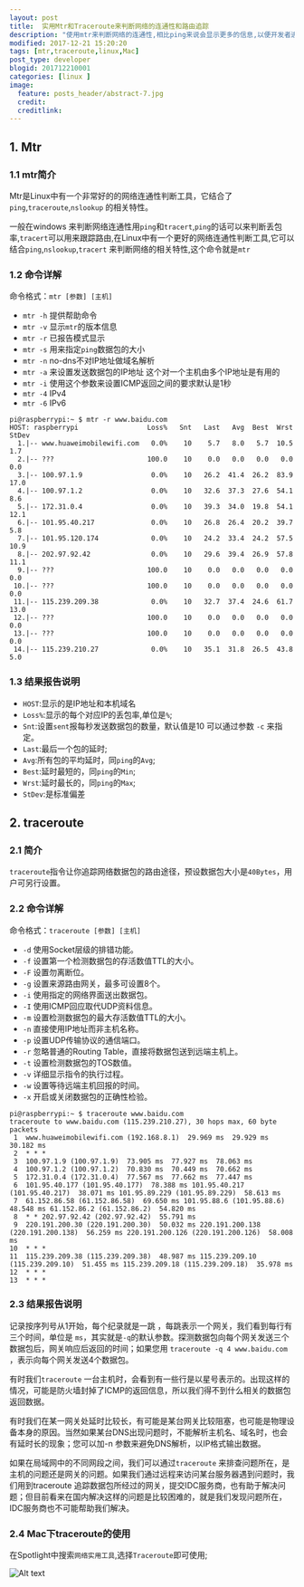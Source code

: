 ```yaml
---
layout: post
title:  实用Mtr和Traceroute来判断网络的连通性和路由追踪
description: "使用mtr来判断网络的连通性,相比ping来说会显示更多的信息,以便开发者进行连通性的判断。traceroute则是用来跟踪路由信息,来看在请求的过程中经过了那些地方;"
modified: 2017-12-21 15:20:20
tags: [mtr,traceroute,linux,Mac]
post_type: developer
blogid: 201712210001
categories: [linux ]
image:
  feature: posts_header/abstract-7.jpg
  credit:
  creditlink:
---
```


## 1. Mtr

### 1.1 mtr简介

Mtr是Linux中有一个非常好的的网络连通性判断工具，它结合了`ping`,`traceroute`,`nslookup` 的相关特性。

一般在windows 来判断网络连通性用`ping`和`tracert`,`ping`的话可以来判断丢包率,`tracert`可以用来跟踪路由,在Linux中有一个更好的网络连通性判断工具,它可以结合`ping`,`nslookup`,`tracert` 来判断网络的相关特性,这个命令就是`mtr`

### 1.2 命令详解

命令格式：`mtr [参数] [主机]`

- `mtr -h` 提供帮助命令
- `mtr -v` 显示`mtr`的版本信息
- `mtr -r` 已报告模式显示
- `mtr -s` 用来指定`ping`数据包的大小
- `mtr -n` no-dns不对IP地址做域名解析
- `mtr -a` 来设置发送数据包的IP地址 这个对一个主机由多个IP地址是有用的
- `mtr -i` 使用这个参数来设置ICMP返回之间的要求默认是1秒
- `mtr -4` IPv4
- `mtr -6` IPv6

```shell
pi@raspberrypi:~ $ mtr -r www.baidu.com
HOST: raspberrypi                 Loss%   Snt   Last   Avg  Best  Wrst StDev
  1.|-- www.huaweimobilewifi.com   0.0%    10    5.7   8.0   5.7  10.5   1.7
  2.|-- ???                       100.0    10    0.0   0.0   0.0   0.0   0.0
  3.|-- 100.97.1.9                 0.0%    10   26.2  41.4  26.2  83.9  17.0
  4.|-- 100.97.1.2                 0.0%    10   32.6  37.3  27.6  54.1   8.6
  5.|-- 172.31.0.4                 0.0%    10   39.3  34.0  19.8  54.1  12.1
  6.|-- 101.95.40.217              0.0%    10   26.8  26.4  20.2  39.7   5.8
  7.|-- 101.95.120.174             0.0%    10   24.2  33.4  24.2  57.5  10.9
  8.|-- 202.97.92.42               0.0%    10   29.6  39.4  26.9  57.8  11.1
  9.|-- ???                       100.0    10    0.0   0.0   0.0   0.0   0.0
 10.|-- ???                       100.0    10    0.0   0.0   0.0   0.0   0.0
 11.|-- 115.239.209.38             0.0%    10   32.7  37.4  24.6  61.7  13.0
 12.|-- ???                       100.0    10    0.0   0.0   0.0   0.0   0.0
 13.|-- ???                       100.0    10    0.0   0.0   0.0   0.0   0.0
 14.|-- 115.239.210.27             0.0%    10   35.1  31.8  26.5  43.8   5.0
```


### 1.3 结果报告说明

- `HOST`:显示的是IP地址和本机域名
- `Loss%`:显示的每个对应IP的丢包率,单位是`%`;
- `Snt`:设置`sent`报每秒发送数据包的数量，默认值是10 可以通过参数 `-c` 来指定。
- `Last`:最后一个包的延时;
- `Avg`:所有包的平均延时，同`ping`的`Avg`;
- `Best`:延时最短的，同`ping`的`Min`;
- `Wrst`:延时最长的，同`ping`的`Max`;
- `StDev`:是标准偏差


## 2. traceroute

### 2.1 简介

`traceroute`指令让你追踪网络数据包的路由途径，预设数据包大小是`40Bytes`，用户可另行设置。

### 2.2 命令详解

命令格式：`traceroute [参数] [主机]`

- `-d` 使用Socket层级的排错功能。
- `-f` 设置第一个检测数据包的存活数值TTL的大小。
- `-F` 设置勿离断位。
- `-g` 设置来源路由网关，最多可设置8个。
- `-i` 使用指定的网络界面送出数据包。
- `-I` 使用ICMP回应取代UDP资料信息。
- `-m` 设置检测数据包的最大存活数值TTL的大小。
- `-n` 直接使用IP地址而非主机名称。
- `-p` 设置UDP传输协议的通信端口。
- `-r` 忽略普通的Routing Table，直接将数据包送到远端主机上。
- `-t` 设置检测数据包的TOS数值。
- `-v` 详细显示指令的执行过程。
- `-w` 设置等待远端主机回报的时间。
- `-x` 开启或关闭数据包的正确性检验。

```shell
pi@raspberrypi:~ $ traceroute www.baidu.com
traceroute to www.baidu.com (115.239.210.27), 30 hops max, 60 byte packets
 1  www.huaweimobilewifi.com (192.168.8.1)  29.969 ms  29.929 ms  30.182 ms
 2  * * *
 3  100.97.1.9 (100.97.1.9)  73.905 ms  77.927 ms  78.063 ms
 4  100.97.1.2 (100.97.1.2)  70.830 ms  70.449 ms  70.662 ms
 5  172.31.0.4 (172.31.0.4)  77.567 ms  77.662 ms  77.447 ms
 6  101.95.40.177 (101.95.40.177)  78.388 ms 101.95.40.217 (101.95.40.217)  38.071 ms 101.95.89.229 (101.95.89.229)  58.613 ms
 7  61.152.86.58 (61.152.86.58)  69.650 ms 101.95.88.6 (101.95.88.6)  48.548 ms 61.152.86.2 (61.152.86.2)  54.820 ms
 8  * * 202.97.92.42 (202.97.92.42)  55.791 ms
 9  220.191.200.30 (220.191.200.30)  50.032 ms 220.191.200.138 (220.191.200.138)  56.259 ms 220.191.200.126 (220.191.200.126)  58.008 ms
10  * * *
11  115.239.209.38 (115.239.209.38)  48.987 ms 115.239.209.10 (115.239.209.10)  51.455 ms 115.239.209.18 (115.239.209.18)  35.978 ms
12  * * *
13  * * *
```

### 2.3 结果报告说明

记录按序列号从1开始，每个纪录就是一跳 ，每跳表示一个网关，我们看到每行有三个时间，单位是 `ms`，其实就是`-q`的默认参数。探测数据包向每个网关发送三个数据包后，网关响应后返回的时间；如果您用 `traceroute -q 4 www.baidu.com` ，表示向每个网关发送4个数据包。

有时我们`traceroute` 一台主机时，会看到有一些行是以星号表示的。出现这样的情况，可能是防火墙封掉了ICMP的返回信息，所以我们得不到什么相关的数据包返回数据。

有时我们在某一网关处延时比较长，有可能是某台网关比较阻塞，也可能是物理设备本身的原因。当然如果某台DNS出现问题时，不能解析主机名、域名时，也会 有延时长的现象；您可以加-n 参数来避免DNS解析，以IP格式输出数据。

如果在局域网中的不同网段之间，我们可以通过`traceroute` 来排查问题所在，是主机的问题还是网关的问题。如果我们通过远程来访问某台服务器遇到问题时，我们用到traceroute 追踪数据包所经过的网关，提交IDC服务商，也有助于解决问题；但目前看来在国内解决这样的问题是比较困难的，就是我们发现问题所在，IDC服务商也不可能帮助我们解决。




### 2.4 Mac下traceroute的使用

在Spotlight中搜索`网络实用工具`,选择`Traceroute`即可使用;

![Alt text]({{site.url}}/images/posts_image/traceroute-2017-12-21-0001.jpg)
